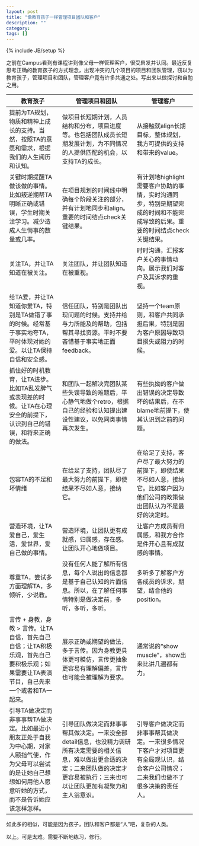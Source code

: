 ```yaml
---
layout: post
title: "像教育孩子一样管理项目团队和客户"
description: ""
category: 
tags: []
---
```

{% include JB/setup %}

之前在Campus看到有课程讲到像父母一样管理客户，很受启发并认同。最近反复思考正确的教育孩子的方式理念，出现冲突的几个项目的项目和团队管理，窃以为教育孩子，管理项目和团队，管理客户竟有许多共通之处。写出来以做探讨和自勉之用。

| 教育孩子 | 管理项目和团队 | 管理客户 |
|--|--|--|
| 提前为TA规划，物质和精神上成长的支持。当然，按照TA的意愿和需求，根据我们的人生阅历和认知。 | 做项目长短期计划，人员结构和分布，项目进度等。也包括团队成员长短期发展计划，为不同情况的人提供匹配的机会，以支持TA的成长。 |从接触就align长期目标，整体规划，我方可提供的支持和带来的value。 |
|关键时期提醒TA做该做的事情。比如叛逆期帮TA明晰正确或错误，学生时期关注学习。减少造成人生悔事的数量或几率。 | 在项目规划的时间线中明确每个阶段关注的部分，并有计划地同步和align。重要的时间结点check关键结果。|有计划地highlight需要客户协助的事情，实时沟通同步，特别是期望完成的时间和不能完成导致的后果。重要的时间结点check关键结果。|
| 关注TA，并让TA知道在被关注。|关注团队，并让团队知道在被重视。 |时时沟通，汇报客户关心的事情动向。展示我们对客户及其诉求的重视。 |
|给TA爱，并让TA知道你爱TA，特别是TA做错了事的时候。经常基于事实地夸TA，平时体现对她的爱。以让TA保持自信和安全感。 | 信任团队，特别是团队出现问题的时候。支持并给与力所能及的帮助，包括帮其寻找资源。平时不要吝惜基于事实地正面feedback。| 坚持一个team原则，和客户共同承担后果，特别是因为客户原因导致项目损失或阻力的时候。|
| 抓住好的时机教育，让TA进步。比如TA乱发脾气或表现差的时候。让TA在心理安全的前提下，认识到自己的错误，和将来正确的做法。| 和团队一起解决完团队某些失误导致的难题后，平心静气地做个retro，根据自己的经验和认知提出建设性建议，以免同类事情再次发生。| 有些执拗的客户做出错误的决定导致坏的结果后，在不blame地前提下，使其认识到之前的问题。|
|包容TA的不足和坏情绪 | 在给足了支持，团队尽了最大努力的前提下，即使结果不尽如人意，接纳它。| 在给足了支持，客户尽了最大努力的前提下，即使结果不尽如人意，接纳它。比如客户因为他们公司的政策做出团队认为不是最好的决定时。|
| 营造环境，让TA爱自己，爱生活，爱世界，爱自己做的事情。| 营造环境，让团队更有成就感，归属感，存在感。让团队开心地做项目。| 让客户方成员有归属感，和我方合作是件开心且有成就感的事情。|
|尊重TA，尝试多方面理解TA，多倾听，少说教。 | 没有任何人能了解所有信息，每个人说出的信息都是基于自己认知的片面信息。所以，在了解任何事情特别是做决定前，多听，多听，多听。|多听多了解客户方各成员的诉求，期望，结合他的position。 |
|言传 + 身教，身教 > 言传。让TA自信，首先自己自信；让TA积极乐观，首先自己要积极乐观；如果需要让TA表演节目，自己先来一个或者和TA一起来。 | 展示正确或期望的做法，多于言传。因为身教更具体更可模仿，言传更抽象更容易有理解偏差，言传也可能会被理解为要求。| 通常说的“show muscle”，show出来比讲几遍都有力。|
| 引导TA做决定而非事事帮TA做决定。比如最近小朋友正处于自我为中心期，对家人颐指气使，作为父母可以尝试的是让她自己想想如何用他人愿意听她的方式，而不是告诉她应该怎样怎样。| 引导团队做决定而非事事帮其做决定。一来没全部detail信息，也没精力调研所有决定需要的相关信息，难以做出更合适的决定；二来团队做的决定才更容易被执行；三来也可以让团队更加有凝聚力和主人翁意识。| 引导客户做决定而非事事帮其做决定。一来很多情况下客户才对项目更有全局观认识，结合客户公司情况；二来我们也做不了很多决策的责任人。|

如此多的相似，可能是因为孩子，团队和客户都是“人”吧，复杂的人类。

以上。可是太难。需要不断地练习，修行。
